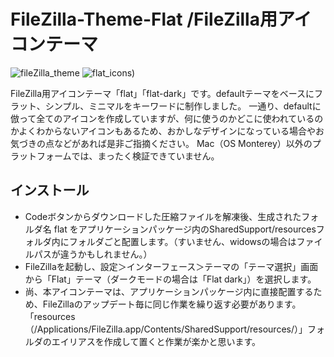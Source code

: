 # FileZilla-Theme-Flat /FileZilla用アイコンテーマ
![fileZilla_theme](https://github.com/user-attachments/assets/00a75097-b1ac-44ed-9c67-4cfe94c4087f)
![flat_icons](https://github.com/user-attachments/assets/506cac8c-5a9e-465d-8a00-89ca6331df56))

FileZilla用アイコンテーマ「flat」「flat-dark」です。defaultテーマをベースにフラット、シンプル、ミニマルをキーワードに制作しました。
一通り、defaultに倣って全てのアイコンを作成していますが、何に使うのかどこに使われているのかよくわからないアイコンもあるため、おかしなデザインになっている場合やお気づきの点などがあれば是非ご指摘ください。
Mac（OS Monterey）以外のプラットフォームでは、まったく検証できていません。

## インストール
* Codeボタンからダウンロードした圧縮ファイルを解凍後、生成されたフォルダ名 flat をアプリケーションパッケージ内のSharedSupport/resourcesフォルダ内にフォルダごと配置します。（すいません、widowsの場合はファイルパスが違うかもしれません。）
* FileZillaを起動し、設定＞インターフェース＞テーマの「テーマ選択」画面から「Flat」テーマ（ダークモードの場合は「Flat dark」）を選択します。
* 尚、本アイコンテーマは、アプリケーションパッケージ内に直接配置するため、FileZillaのアップデート毎に同じ作業を繰り返す必要があります。「resources（/Applications/FileZilla.app/Contents/SharedSupport/resources/）」フォルダのエイリアスを作成して置くと作業が楽かと思います。
